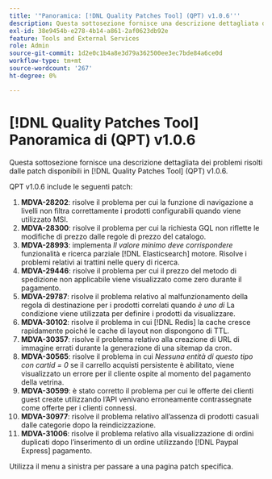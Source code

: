 ```yaml
---
title: '"Panoramica: [!DNL Quality Patches Tool] (QPT) v1.0.6'''
description: Questa sottosezione fornisce una descrizione dettagliata dei problemi risolti dalle patch disponibili in [!DNL Quality Patches Tool] (QPT) v1.0.6.
exl-id: 38e9454b-e278-4b14-a861-2af0623db92e
feature: Tools and External Services
role: Admin
source-git-commit: 1d2e0c1b4a8e3d79a362500ee3ec7bde84a6ce0d
workflow-type: tm+mt
source-wordcount: '267'
ht-degree: 0%

---
```


# [!DNL Quality Patches Tool] Panoramica di (QPT) v1.0.6

Questa sottosezione fornisce una descrizione dettagliata dei problemi risolti dalle patch disponibili in [!DNL Quality Patches Tool] (QPT) v1.0.6.

QPT v1.0.6 include le seguenti patch:

1. **MDVA-28202**: risolve il problema per cui la funzione di navigazione a livelli non filtra correttamente i prodotti configurabili quando viene utilizzato MSI.
1. **MDVA-28300**: risolve il problema per cui la richiesta GQL non riflette le modifiche di prezzo dalle regole di prezzo del catalogo.
1. **MDVA-28993**: implementa *Il valore minimo deve corrispondere* funzionalità e ricerca parziale [!DNL Elasticsearch] motore. Risolve i problemi relativi ai trattini nelle query di ricerca.
1. **MDVA-29446**: risolve il problema per cui il prezzo del metodo di spedizione non applicabile viene visualizzato come zero durante il pagamento.
1. **MDVA-29787**: risolve il problema relativo al malfunzionamento della regola di destinazione per i prodotti correlati quando *è uno di* La condizione viene utilizzata per definire i prodotti da visualizzare.
1. **MDVA-30102**: risolve il problema in cui [!DNL Redis] la cache cresce rapidamente poiché le cache di layout non dispongono di TTL.
1. **MDVA-30357**: risolve il problema relativo alla creazione di URL di immagine errati durante la generazione di una sitemap da cron.
1. **MDVA-30565**: risolve il problema in cui *Nessuna entità di questo tipo con cartid = 0* se il carrello acquisti persistente è abilitato, viene visualizzato un errore per il cliente ospite al momento del pagamento della vetrina.
1. **MDVA-30599**: è stato corretto il problema per cui le offerte dei clienti guest create utilizzando l’API venivano erroneamente contrassegnate come offerte per i clienti connessi.
1. **MDVA-30977**: risolve il problema relativo all’assenza di prodotti casuali dalle categorie dopo la reindicizzazione.
1. **MDVA-31006**: risolve il problema relativo alla visualizzazione di ordini duplicati dopo l’inserimento di un ordine utilizzando [!DNL Paypal Express] pagamento.

Utilizza il menu a sinistra per passare a una pagina patch specifica.
